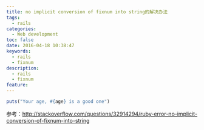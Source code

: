 ```yaml
---
title: no implicit conversion of fixnum into string的解决办法
tags:
  - rails
categories:
  - Web development
toc: false
date: 2016-04-18 10:38:47
keywords:
  - rails
  - fixnum
description:
  - rails
  - fixnum
feature:
---
```


``` ruby
puts("Your age, #{age} is a good one")
```

参考：http://stackoverflow.com/questions/32914294/ruby-error-no-implicit-conversion-of-fixnum-into-string